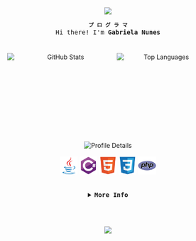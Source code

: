 <br>
<br>
<br>

<div align="center">
  <img align="center" height="150" src="https://imgur.com/aXIQLp8.png" />
</div>

<div align="center">
  
  <b>`プ ロ グ ラ マ`</b>
  <samp>
      <br>
      Hi there! I'm <b>Gabriela Nunes</b>
  </samp>
</div>

#

<div align="center" style="display: flex; justify-content: center; align-items: center;">
  <img 
    height="180"
    width="49%"
    alt="GitHub Stats"
    src="https://github-readme-stats.vercel.app/api?username=GabrielaNunes0&show_icons=true&theme=ayu-mirage"
  />
  <img 
    height="180"
    width="41%"
    alt="Top Languages"
    src="https://github-readme-stats.vercel.app/api/top-langs/?username=GabrielaNunes0&layout=compact&theme=ayu-mirage"
  />
</div>

<br>

<div align="center">
  <img 
    align="center"
    alt="Profile Details"
    src="https://github-profile-summary-cards.vercel.app/api/cards/profile-details?username=GabrielaNunes0&theme=ayu_mirage"
  />
</div>


<div align="center" style="display: inline_block"><br>
  <img src="https://raw.githubusercontent.com/devicons/devicon/master/icons/java/java-original.svg" alt="java" width="40" height="40"/> 
  <img src="https://raw.githubusercontent.com/devicons/devicon/master/icons/csharp/csharp-original.svg" alt="csharp" width="40" height="40"/>
  <img src="https://raw.githubusercontent.com/devicons/devicon/master/icons/html5/html5-original.svg" alt="html5" width="40" height="40"/>
  <img src="https://raw.githubusercontent.com/devicons/devicon/master/icons/css3/css3-original.svg" alt="css3" width="40" height="40"/>
  <img src="https://raw.githubusercontent.com/devicons/devicon/master/icons/php/php-original.svg" alt="php" width="40" height="40"/>
</div>

<br>
<br>

<details align="center">  
  <summary>
      <samp>
        <b>More Info</b>
      </samp>
  </summary>
  
<br>

##

<br>

<picture align="center">
  <source media="(prefers-color-scheme: dark)"
          srcset="https://raw.githubusercontent.com/GabrielaNunes0/GabrielaNunes0/output/github-contribution-grid-snake-dark.svg">
  <source media="(prefers-color-scheme: light)"
          srcset="https://raw.githubusercontent.com/GabrielaNunes0/GabrielaNunes0/output/github-contribution-grid-snake.svg">
  <img align="center"
       alt="github contribution grid snake animation"
       src="https://raw.githubusercontent.com/GabrielaNunes0/GabrielaNunes0/output/github-contribution-grid-snake.svg">
</picture>


##

<br>

<div align="center">
  <samp>
    <b>
      Contact me:
    </b>
  </samp>
  <br>
  <br>

  [![Gmail](https://img.shields.io/badge/Gmail-755b25?style=for-the-badge&logo=gmail&logoColor=fff)](mailto:gabrielanuniezz@gmail.com)
  [![Instagram](https://img.shields.io/badge/Instagram-755b25?style=for-the-badge&logo=instagram&logoColor=fff)](https://www.instagram.com/rootspecter12893)
  [![LinkedIn](https://img.shields.io/badge/LinkedIn-755b25?style=for-the-badge&logo=linkedin&logoColor=fff)](https://www.linkedin.com/in/gabriela-nunes-648950351)
  [![YouTube](https://img.shields.io/badge/YouTube-755b25?style=for-the-badge&logo=youtube&logoColor=fff)](https://www.youtube.com/@GabrielaNunes-DEV)
  
</div>

<div align="center">
  <p align="center">
      <samp>
        ♡ ⊹
        <a href="https://github.com/GabrielaNunes0">GitHub</a> ⊹
        <a href="https://www.youtube.com/@GabrielaNunes-DEV">YouTube</a>
      </samp>
  </p>
</div>
<br>

</details>

##

<br>

<div align="center">
  <p align="center"><img align="center" src="https://komarev.com/ghpvc/?username=GabrielaNunes0&abbreviated=true&style=flat-square&color=755b25" /></p> 
</div>

<br>
<br>
<br>
